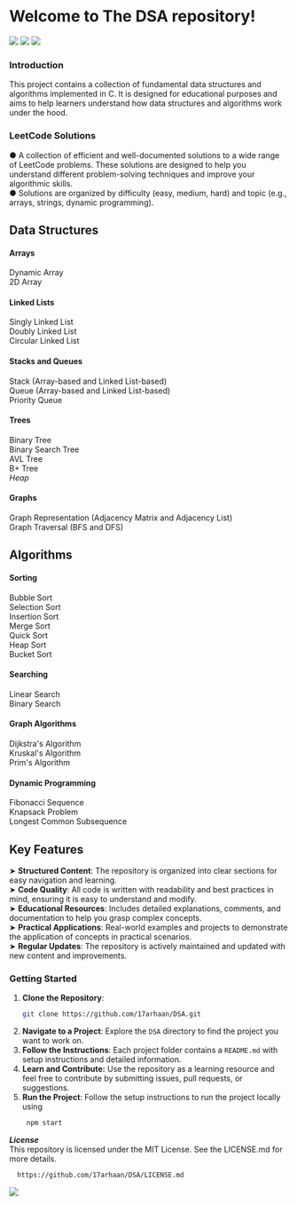 <h1>
  Welcome to The DSA repository! 
</h1>
<img src="https://user-images.githubusercontent.com/73097560/115834477-dbab4500-a447-11eb-908a-139a6edaec5c.gif">

<img src="https://user-images.githubusercontent.com/86193685/205382575-03594fa1-0481-4d27-a768-3e9c9e565958.gif">

<img src="https://user-images.githubusercontent.com/73097560/115834477-dbab4500-a447-11eb-908a-139a6edaec5c.gif">

### Introduction
This project contains a collection of fundamental data structures and algorithms implemented in C. It is designed for educational purposes and aims to help learners understand how data structures and algorithms work under the hood.
<br/>

<h3>LeetCode Solutions</h3> 

●  A collection of efficient and well-documented solutions to a wide range of LeetCode problems. These solutions are designed to help you understand different problem-solving techniques and improve your algorithmic skills.
<br/>
●  Solutions are organized by difficulty (easy, medium, hard) and topic (e.g., arrays, strings, dynamic programming).
<br/>

## Data Structures
#### Arrays
Dynamic Array
<br/>
2D Array
#### Linked Lists
Singly Linked List
<br/>
Doubly Linked List
<br/>
Circular Linked List
#### Stacks and Queues
Stack (Array-based and Linked List-based)
<br/>
Queue (Array-based and Linked List-based)
<br/>
Priority Queue
#### Trees
Binary Tree
<br/>
Binary Search Tree
<br/>
AVL Tree
<br/>
B+ Tree
<br/>
*Heap*
#### Graphs
Graph Representation (Adjacency Matrix and Adjacency List)
<br/>
Graph Traversal (BFS and DFS)
## Algorithms
#### Sorting
Bubble Sort
<br/>
Selection Sort
<br/>
Insertion Sort
<br/>
Merge Sort
<br/>
Quick Sort
<br/>
Heap Sort
<br/>
Bucket Sort
#### Searching
Linear Search
<br/>
Binary Search
#### Graph Algorithms
Dijkstra's Algorithm
<br/>
Kruskal's Algorithm
<br/>
Prim's Algorithm
#### Dynamic Programming
Fibonacci Sequence
<br/>
Knapsack Problem
<br/>
Longest Common Subsequence

<h2>Key Features</h2>

➤  **Structured Content**: The repository is organized into clear sections for easy navigation and learning.
<br/>
➤  **Code Quality**: All code is written with readability and best practices in mind, ensuring it is easy to understand and modify.
<br/>
➤  **Educational Resources**: Includes detailed explanations, comments, and documentation to help you grasp complex concepts.
<br/>
➤  **Practical Applications**: Real-world examples and projects to demonstrate the application of concepts in practical scenarios.
<br/>
➤  **Regular Updates**: The repository is actively maintained and updated with new content and improvements.
<br/>

### Getting Started

1. **Clone the Repository**: 
    ```bash
    git clone https://github.com/17arhaan/DSA.git
    ```
2. **Navigate to a Project**: Explore the `DSA` directory to find the project you want to work on.
3. **Follow the Instructions**: Each project folder contains a `README.md` with setup instructions and detailed information.
4. **Learn and Contribute:** Use the repository as a learning resource and feel free to contribute by submitting issues, pull requests, or suggestions.
5. **Run the Project**: Follow the setup instructions to run the project locally using
   ```bash
    npm start
    ```

***License***
<br/>
This repository is licensed under the MIT License. See the LICENSE.md for more details.
   
  ```bash
    https://github.com/17arhaan/DSA/LICENSE.md
   ```

<a href="https://github.com/17arhaan" target="_blank"><img src="https://img.shields.io/badge/GitHub-100000?style=for-the-badge&logo=github&logoColor=white" target="_blank"></a>
